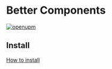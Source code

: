 # Better Components
[![openupm](https://img.shields.io/npm/v/com.tdw.better.components?label=openupm&registry_uri=https://package.openupm.com)](https://openupm.com/packages/com.tdw.better.components/)

## Install
[How to install](https://github.com/uurha/BetterPluginCollection/wiki/How-to-install)
